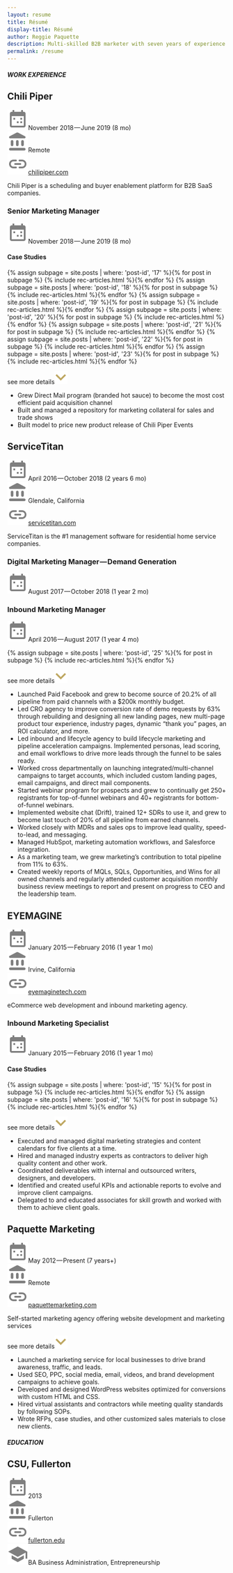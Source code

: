 ```yaml
---
layout: resume
title: Résumé
display-title: Résumé
author: Reggie Paquette
description: Multi-skilled B2B marketer with seven years of experience. Formerly at Chili Piper, ServiceTitan.
permalink: /resume
---
```


##### WORK EXPERIENCE<a name="work-experience"></a>

<div class="job-title" id="chilipiper">
<h2>Chili Piper</h2>
</div>

<div class="job-info">
<div class="job-time"><img class="no-dark-filter svg-tiny" src="/assets/images/svg/cal-grey.svg" />November 2018 — June 2019 (8 mo)</div>
<div class="job-loc"><img class="no-dark-filter svg-tiny" src="/assets/images/svg/location-grey.svg" />Remote</div>
<div class="job-url"><img class="no-dark-filter svg-tiny" src="/assets/images/svg/link-grey.svg" /><a href="https://www.chilipiper.com/" target="_blank">chilipiper.com</a></div>
</div>

Chili Piper is a scheduling and buyer enablement platform for B2B SaaS companies.

### Senior Marketing Manager

<div class="position-info">
<p><img class="no-dark-filter svg-small" src="/assets/images/svg/cal-grey.svg" />November 2018 — June 2019 (8 mo)</p>
</div>

#### Case Studies

{% assign subpage = site.posts | where: 'post-id', '17' %}{% for post in subpage %} {% include rec-articles.html %}{% endfor %}
{% assign subpage = site.posts | where: 'post-id', '18' %}{% for post in subpage %} {% include rec-articles.html %}{% endfor %}
{% assign subpage = site.posts | where: 'post-id', '19' %}{% for post in subpage %} {% include rec-articles.html %}{% endfor %}
{% assign subpage = site.posts | where: 'post-id', '20' %}{% for post in subpage %} {% include rec-articles.html %}{% endfor %}
{% assign subpage = site.posts | where: 'post-id', '21' %}{% for post in subpage %} {% include rec-articles.html %}{% endfor %}
{% assign subpage = site.posts | where: 'post-id', '22' %}{% for post in subpage %} {% include rec-articles.html %}{% endfor %}
{% assign subpage = site.posts | where: 'post-id', '23' %}{% for post in subpage %} {% include rec-articles.html %}{% endfor %}    

<div class="accordion-wrapper">
<div class="accordion-item close">
<p class="accordion-item-heading">see more details<img class="no-dark-filter svg-reg" src="/assets/images/svg/expand-brand.svg" /></p>
<div class="accordion-item-content">
<ul>
<li>Grew Direct Mail program (branded hot sauce) to become the most cost efficient paid acquisition channel</li>
<li>Built and managed a repository for marketing collateral for sales and trade shows</li>
<li>Built model to price new product release of Chili Piper Events</li>
</ul>
</div>
</div>
</div>


<div class="job-title" id="servicetitan">
<h2>ServiceTitan</h2>
</div>

<div class="job-info">
<div class="job-time"><img class="no-dark-filter svg-tiny" src="/assets/images/svg/cal-grey.svg" />April 2016 — October 2018 (2 years 6 mo)</div>
<div class="job-loc"><img class="no-dark-filter svg-tiny" src="/assets/images/svg/location-grey.svg" />Glendale, California</div>
<div class="job-url"><img class="no-dark-filter svg-tiny" src="/assets/images/svg/link-grey.svg" /><a href="https://www.servicetitan.com/" target="_blank">servicetitan.com</a></div>
</div>

ServiceTitan is the #1 management software for residential home service companies.

### Digital Marketing Manager — Demand Generation

<div class="position-info">
<p><img class="no-dark-filter svg-small" src="/assets/images/svg/cal-grey.svg" />August 2017 — October 2018 (1 year 2 mo)</p>
</div>

### Inbound Marketing Manager

<div class="position-info">
<p><img class="no-dark-filter svg-small" src="/assets/images/svg/cal-grey.svg" />April 2016 — August 2017 (1 year 4 mo)</p>
</div>

{% assign subpage = site.posts | where: 'post-id', '25' %}{% for post in subpage %} {% include rec-articles.html %}{% endfor %}

<div class="accordion-wrapper">
<div class="accordion-item close">
<p class="accordion-item-heading">see more details<img class="no-dark-filter svg-reg" src="/assets/images/svg/expand-brand.svg" /></p>
<div class="accordion-item-content">
<ul>
<li>Launched Paid Facebook and grew to become source of 20.2% of all pipeline from paid channels with a $200k monthly budget.</li>
<li>Led CRO agency to improve conversion rate of demo requests by 63% through rebuilding and designing all new landing pages, new multi-page product tour experience, industry pages, dynamic “thank you” pages, an ROI calculator, and more.</li>
<li>Led inbound and lifecycle agency to build lifecycle marketing and pipeline acceleration campaigns. Implemented personas, lead scoring, and email workflows to drive more leads through the funnel to be sales ready.</li>
<li>Worked cross departmentally on launching integrated/multi-channel campaigns to target accounts, which included custom landing pages, email campaigns, and direct mail components.</li>
<li>Started webinar program for prospects and grew to continually get 250+ registrants for top-of-funnel webinars and 40+ registrants for bottom-of-funnel webinars.</li>
<li>Implemented website chat (Drift), trained 12+ SDRs to use it, and grew to become last touch of 20% of all pipeline from earned channels.</li>
<li>Worked closely with MDRs and sales ops to improve lead quality, speed-to-lead, and messaging.</li>
<li>Managed HubSpot, marketing automation workflows, and Salesforce integration.</li>
<li>As a marketing team, we grew marketing’s contribution to total pipeline from 11% to 63%.</li>
<li>Created weekly reports of MQLs, SQLs, Opportunities, and Wins for all owned channels and regularly attended customer acquisition monthly business review meetings to report and present on progress to CEO and the leadership team.</li>
</ul>
</div>
</div>
</div>

<div class="job-title" id="eyemagine">
<h2>EYEMAGINE</h2>
</div>

<div class="job-info">
<div class="job-time"><img class="no-dark-filter svg-tiny" src="/assets/images/svg/cal-grey.svg" />January 2015 — February 2016 (1 year 1 mo)</div>
<div class="job-loc"><img class="no-dark-filter svg-tiny" src="/assets/images/svg/location-grey.svg" />Irvine, California</div>
<div class="job-url"><img class="no-dark-filter svg-tiny" src="/assets/images/svg/link-grey.svg" /><a href="https://www.eyemaginetech.com/" target="_blank">eyemaginetech.com</a></div>
</div>

eCommerce web development and inbound marketing agency.

### Inbound Marketing Specialist

<div class="position-info">
<p><img class="no-dark-filter svg-small" src="/assets/images/svg/cal-grey.svg" />January 2015 — February 2016 (1 year 1 mo)</p>
</div>

#### Case Studies

{% assign subpage = site.posts | where: 'post-id', '15' %}{% for post in subpage %} {% include rec-articles.html %}{% endfor %}
{% assign subpage = site.posts | where: 'post-id', '16' %}{% for post in subpage %} {% include rec-articles.html %}{% endfor %}

<div class="accordion-wrapper">
<div class="accordion-item close">
<p class="accordion-item-heading">see more details<img class="no-dark-filter svg-reg" src="/assets/images/svg/expand-brand.svg" /></p>
<div class="accordion-item-content">
<ul>
<li>Executed and managed digital marketing strategies and content calendars for five clients at a time.</li>
<li>Hired and managed industry experts as contractors to deliver high quality content and other work.</li>
<li>Coordinated deliverables with internal and outsourced writers, designers, and developers.</li>
<li>Identified and created useful KPIs and actionable reports to evolve and improve client campaigns.</li>
<li>Delegated to and educated associates for skill growth and worked with them to achieve client goals.</li>
</ul>
</div>
</div>
</div>

<div class="job-title" id="paquettemarketing">
<h2>Paquette Marketing</h2>
</div>

<div class="job-info">
<div class="job-time"><img class="no-dark-filter svg-tiny" src="/assets/images/svg/cal-grey.svg" />May 2012 — Present (7 years+)</div>
<div class="job-loc"><img class="no-dark-filter svg-tiny" src="/assets/images/svg/location-grey.svg" />Remote</div>
<div class="job-url"><img class="no-dark-filter svg-tiny" src="/assets/images/svg/link-grey.svg" /><a href="http://paquettemarketing.com" target="_blank">paquettemarketing.com</a></div>
</div>

Self-started marketing agency offering website development and marketing services

<div class="accordion-wrapper">
<div class="accordion-item close">
<p class="accordion-item-heading">see more details<img class="no-dark-filter svg-reg" src="/assets/images/svg/expand-brand.svg" /></p>
<div class="accordion-item-content">
<ul>
<li>Launched a marketing service for local businesses to drive brand awareness, traffic, and leads.</li>
<li>Used SEO, PPC, social media, email, videos, and brand development campaigns to achieve goals.</li>
<li>Developed and designed WordPress websites optimized for conversions with custom HTML and CSS.</li>
<li>Hired virtual assistants and contractors while meeting quality standards by following SOPs.</li>
<li>Wrote RFPs, case studies, and other customized sales materials to close new clients.</li>
</ul>
</div>
</div>
</div>

##### EDUCATION<a name="work-experience"></a>

<div class="job-title" id="csuf">
<h2>CSU, Fullerton</h2>
</div>

<div class="job-info">
<div class="job-time"><img class="no-dark-filter svg-tiny" src="/assets/images/svg/cal-grey.svg" />2013</div>
<div class="job-loc"><img class="no-dark-filter svg-tiny" src="/assets/images/svg/location-grey.svg" />Fullerton</div>
<div class="job-url"><img class="no-dark-filter svg-tiny" src="/assets/images/svg/link-grey.svg" /><a href="http://www.fullerton.edu/" target="_blank">fullerton.edu</a></div>
<div class="job-degree"><img class="no-dark-filter svg-tiny" src="/assets/images/svg/school-grey.svg" />BA Business Administration, Entrepreneurship</div>
</div>